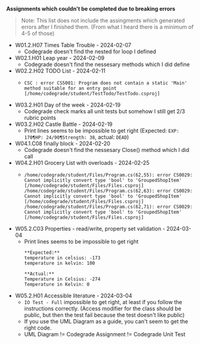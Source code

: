 ﻿**Assignments which couldn't be completed due to breaking errors**

> Note: This list does not include the assingments which generated errors after I finished them. (From what I heard there is a minimum of 4-5 of those)  

- W01.2.H07 Times Table Trouble - 2024-02-07
  - Codegrade doesn't find the nested for loop I defined
- W02.1.H01 Leap year - 2024-02-09
  - Codegrade doesn't find the nessesary methods which I did define
- W02.2.H02 TODO List - 2024-02-11
    - ```
      CSC : error CS5001: Program does not contain a static 'Main' method suitable for an entry point [/home/codegrade/student/TestTodo/TestTodo.csproj]
      ```
- W03.2.H01 Day of the week - 2024-02-19
  - Codegrade check marks all unit tests but somehow I still get 2/3 rubric points
- W03.2.H02 Castle Battle - 2024-02-19
  - Print lines seems to be impossible to get right (Expected: ``EXP: 170¶HP: 24/90¶Strength: 38``, actual: ``DEAD``)
- W04.1.C08 finally block - 2024-02-20
  - Codegrade doesn't find the nessesary Close() method which I did call
- W04.2.H01 Grocery List with overloads - 2024-02-25
  - ```
    /home/codegrade/student/Files/Program.cs(62,55): error CS0029: Cannot implicitly convert type 'bool' to 'GroupedShopItem' [/home/codegrade/student/Files/Files.csproj]
    /home/codegrade/student/Files/Program.cs(62,63): error CS0029: Cannot implicitly convert type 'bool' to 'GroupedShopItem' [/home/codegrade/student/Files/Files.csproj]
    /home/codegrade/student/Files/Program.cs(62,71): error CS0029: Cannot implicitly convert type 'bool' to 'GroupedShopItem' [/home/codegrade/student/Files/Files.csproj]
    ```
- W05.2.C03 Properties - read/write, property set validation - 2024-03-04
  - Print lines seems to be impossible to get right 
    ```
    **Expected:** 
    temperature in celsius: -173
    temperature in kelvin: 100
    
    **Actual:**
    Temperature in Celsius: -274
    Temperature in Kelvin: 0
    ```
- W05.2.H01 Accessible literature - 2024-03-04
  - ``IO Test - Full`` impossible to get right, at least if you follow the instructions correctly. (Access modifier for the class should be public, but then the test fail because the test doesn't like public)
  - If you use the UML Diagram as a guide, you can't seem to get the right code. 
  - UML Diagram != Codegrade Assignment != Codegrade Unit Test